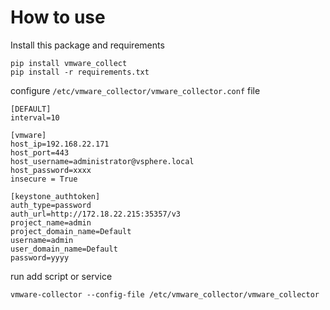# How to use

Install this package and requirements

    pip install vmware_collect
    pip install -r requirements.txt

configure `/etc/vmware_collector/vmware_collector.conf` file

    [DEFAULT]
    interval=10

    [vmware]
    host_ip=192.168.22.171
    host_port=443
    host_username=administrator@vsphere.local
    host_password=xxxx
    insecure = True

    [keystone_authtoken]
    auth_type=password
    auth_url=http://172.18.22.215:35357/v3
    project_name=admin
    project_domain_name=Default
    username=admin
    user_domain_name=Default
    password=yyyy

run add script or service

    vmware-collector --config-file /etc/vmware_collector/vmware_collector 

